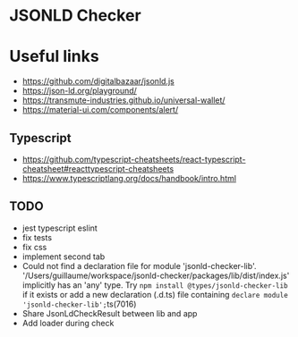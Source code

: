 # JSONLD Checker

# Useful links

- https://github.com/digitalbazaar/jsonld.js
- https://json-ld.org/playground/
- https://transmute-industries.github.io/universal-wallet/
- https://material-ui.com/components/alert/


## Typescript

- https://github.com/typescript-cheatsheets/react-typescript-cheatsheet#reacttypescript-cheatsheets
- https://www.typescriptlang.org/docs/handbook/intro.html

## TODO

- jest typescript eslint
- fix tests
- fix css
- implement second tab
- Could not find a declaration file for module 'jsonld-checker-lib'. '/Users/guillaume/workspace/jsonld-checker/packages/lib/dist/index.js' implicitly has an 'any' type.
  Try `npm install @types/jsonld-checker-lib` if it exists or add a new declaration (.d.ts) file containing `declare module 'jsonld-checker-lib';`ts(7016)
- Share JsonLdCheckResult between lib and app
- Add loader during check

